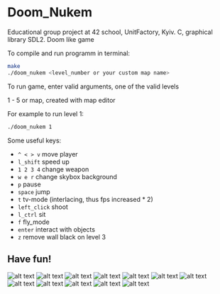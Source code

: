 
# Doom_Nukem
Educational group project at 42 school, UnitFactory, Kyiv. C, graphical library SDL2. Doom like game

To compile and run programm in terminal:
```bash
make
./doom_nukem <level_number or your custom map name>
```
To run game, enter valid arguments, one of the valid levels

1 - 5 or map, created with map editor

For example to run level 1:
```bash
./doom_nukem 1
```
Some useful keys:

* `^ < > v` move player
* `l_shift` speed up 
* `1 2 3 4` change weapon
* `w e r` change skybox background
* `p` pause
* `space` jump
* `t` tv-mode (interlacing, thus fps increased * 2)
* `left_click` shoot
* `l_ctrl` sit
* `f` fly_mode
* `enter` interact with objects
* `z` remove wall black on level 3

## Have fun!

![alt text](https://github.com/DA-NDI/Doom_Nukem-oldschool/blob/master/screenshots/1.jpg)
![alt text](https://github.com/DA-NDI/Doom_Nukem-oldschool/blob/master/screenshots/2)
![alt text](https://github.com/DA-NDI/Doom_Nukem-oldschool/blob/master/screenshots/3)
![alt text](https://github.com/DA-NDI/Doom_Nukem-oldschool/blob/master/screenshots/4)
![alt text](https://github.com/DA-NDI/Doom_Nukem-oldschool/blob/master/screenshots/5)
![alt text](https://github.com/DA-NDI/Doom_Nukem-oldschool/blob/master/screenshots/6)
![alt text](https://github.com/DA-NDI/Doom_Nukem-oldschool/blob/master/screenshots/7)
![alt text](https://github.com/DA-NDI/Doom_Nukem-oldschool/blob/master/screenshots/8)
![alt text](https://github.com/DA-NDI/Doom_Nukem-oldschool/blob/master/screenshots/9)
![alt text](https://github.com/DA-NDI/Doom_Nukem-oldschool/blob/master/screenshots/10)
![alt text](https://github.com/DA-NDI/Doom_Nukem-oldschool/blob/master/screenshots/11)
![alt text](https://github.com/DA-NDI/Wolf3d/blob/master/wolf1.gif)
